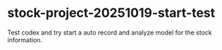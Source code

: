 # stock-project-20251019-start-test
Test codex and try start a auto record and analyze model for the stock information.
